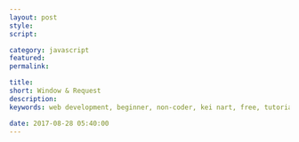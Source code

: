 ```yaml
---
layout: post
style:
script:

category: javascript
featured:
permalink:

title:
short: Window & Request
description:
keywords: web development, beginner, non-coder, kei nart, free, tutorial, coding, programming, code nart, javascript, function, scope, type

date: 2017-08-28 05:40:00
---
```

